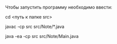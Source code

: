 Чтобы запустить программу необходимо ввести:

cd <путь к папке src>

javac -cp src src/Note/*.java

java -ea -cp src src/Note/Main.java
